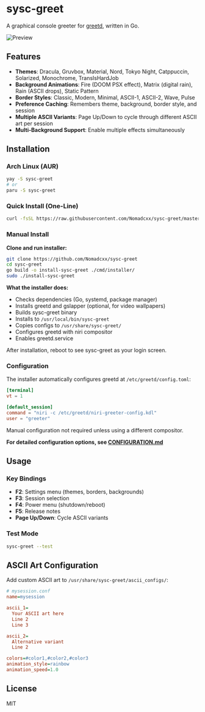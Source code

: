# sysc-greet

A graphical console greeter for [greetd](https://git.sr.ht/~kennylevinsen/greetd), written in Go.

![Preview](https://github.com/Nomadcxx/sysc-greet/raw/master/assets/showcase.gif)

## Features

- **Themes**: Dracula, Gruvbox, Material, Nord, Tokyo Night, Catppuccin, Solarized, Monochrome, TransIsHardJob
- **Background Animations**: Fire (DOOM PSX effect), Matrix (digital rain), Rain (ASCII drops), Static Pattern
- **Border Styles**: Classic, Modern, Minimal, ASCII-1, ASCII-2, Wave, Pulse
- **Preference Caching**: Remembers theme, background, border style, and session
- **Multiple ASCII Variants**: Page Up/Down to cycle through different ASCII art per session
- **Multi-Background Support**: Enable multiple effects simultaneously

## Installation

### Arch Linux (AUR)

```bash
yay -S sysc-greet
# or
paru -S sysc-greet
```

### Quick Install (One-Line)

```bash
curl -fsSL https://raw.githubusercontent.com/Nomadcxx/sysc-greet/master/install.sh | sudo bash
```

### Manual Install

**Clone and run installer:**

```bash
git clone https://github.com/Nomadcxx/sysc-greet
cd sysc-greet
go build -o install-sysc-greet ./cmd/installer/
sudo ./install-sysc-greet
```

**What the installer does:**
- Checks dependencies (Go, systemd, package manager)
- Installs greetd and gslapper (optional, for video wallpapers)
- Builds sysc-greet binary
- Installs to `/usr/local/bin/sysc-greet`
- Copies configs to `/usr/share/sysc-greet/`
- Configures greetd with niri compositor
- Enables greetd.service

After installation, reboot to see sysc-greet as your login screen.

### Configuration

The installer automatically configures greetd at `/etc/greetd/config.toml`:

```toml
[terminal]
vt = 1

[default_session]
command = "niri -c /etc/greetd/niri-greeter-config.kdl"
user = "greeter"
```

Manual configuration not required unless using a different compositor.

**For detailed configuration options, see [CONFIGURATION.md](CONFIGURATION.md)**

## Usage

### Key Bindings

- **F2**: Settings menu (themes, borders, backgrounds)
- **F3**: Session selection
- **F4**: Power menu (shutdown/reboot)
- **F5**: Release notes
- **Page Up/Down**: Cycle ASCII variants

### Test Mode

```bash
sysc-greet --test
```

## ASCII Art Configuration

Add custom ASCII art to `/usr/share/sysc-greet/ascii_configs/`:

```ini
# mysession.conf
name=mysession

ascii_1=
  Your ASCII art here
  Line 2
  Line 3

ascii_2=
  Alternative variant
  Line 2

colors=#color1,#color2,#color3
animation_style=rainbow
animation_speed=1.0
```

## License

MIT
